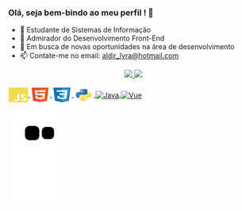 ### Olá, seja bem-bindo ao meu perfil ! 👋

- 🔭 Estudante de Sistemas de Informação
- 🌱 Admirador do Desenvolvimento Front-End
- 💬 Em busca de novas oportunidades na área de desenvolvimento
- 📫 Contate-me no email: aldir_lyra@hotmail.com

<div align="center">
  <a href="https://github.com/AldirLyra">
  <img height="180em" src="https://github-readme-stats.vercel.app/api?username=AldirLyra&show_icons=true&theme=dark&include_all_commits=true&count_private=true"/>
  <img height="180em" src="https://github-readme-stats.vercel.app/api/top-langs/?username=AldirLyra&layout=compact&langs_count=7&theme=dark"/>
</div>
<div style="display: inline_block"><br>
  <img align="center" alt="JS" height="30" width="40" src="https://raw.githubusercontent.com/devicons/devicon/master/icons/javascript/javascript-plain.svg">
  <img align="center" alt="HTML" height="30" width="40" src="https://raw.githubusercontent.com/devicons/devicon/master/icons/html5/html5-original.svg">
  <img align="center" alt="CSS" height="30" width="40" src="https://raw.githubusercontent.com/devicons/devicon/master/icons/css3/css3-original.svg">
  <img align="center" alt="Python" height="30" width="40" src="https://raw.githubusercontent.com/devicons/devicon/master/icons/python/python-original.svg">
  <img align="center" alt="Java" height="30" width="40" src="https://cdn.jsdelivr.net/gh/devicons/devicon/icons/java/java-original.svg" />
  <img align="center" alt="Vue" height="30" width="40" src="https://cdn.jsdelivr.net/gh/devicons/devicon/icons/vuejs/vuejs-original-wordmark.svg" />
</div>
  
![Snake animation](https://github.com/AldirLyra/AldirLyra/blob/output/github-contribution-grid-snake.svg)
